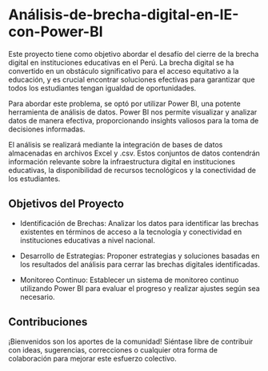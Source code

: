 # Análisis-de-brecha-digital-en-IE-con-Power-BI
Este proyecto tiene como objetivo abordar el desafío del cierre de la brecha digital en instituciones educativas en el Perú. La brecha digital se ha convertido en un obstáculo significativo para el acceso equitativo a la educación, y es crucial encontrar soluciones efectivas para garantizar que todos los estudiantes tengan igualdad de oportunidades.

Para abordar este problema, se optó por utilizar Power BI, una potente herramienta de análisis de datos. Power BI nos permite visualizar y analizar datos de manera efectiva, proporcionando insights valiosos para la toma de decisiones informadas.

El análisis se realizará mediante la integración de bases de datos almacenadas en archivos Excel y .csv. Estos conjuntos de datos contendrán información relevante sobre la infraestructura digital en instituciones educativas, la disponibilidad de recursos tecnológicos y la conectividad de los estudiantes.

## Objetivos del Proyecto
 - Identificación de Brechas: Analizar los datos para identificar las brechas existentes en términos de acceso a la tecnología y conectividad en instituciones educativas a nivel nacional.

 - Desarrollo de Estrategias: Proponer estrategias y soluciones basadas en los resultados del análisis para cerrar las brechas digitales identificadas.
    
 - Monitoreo Continuo: Establecer un sistema de monitoreo continuo utilizando Power BI para evaluar el progreso y realizar ajustes según sea necesario.

## Contribuciones
¡Bienvenidos son los aportes de la comunidad! Siéntase libre de contribuir con ideas, sugerencias, correcciones o cualquier otra forma de colaboración para mejorar este esfuerzo colectivo.
